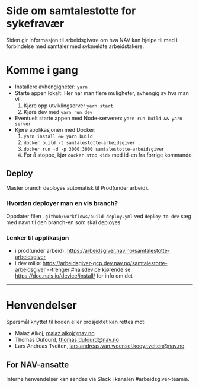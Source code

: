 # Side om samtalestotte for  sykefravær

Siden gir informasjon til arbeidsgivere om hva NAV kan hjelpe til med i forbindelse med samtaler med sykmeldte arbeidstakere.


# Komme i gang

- Installere avhengigheter: `yarn`
- Starte appen lokalt: Her har man flere muligheter, avhengig av hva man vil.
    1. Kjøre opp utviklingserver `yarn start`
    2. Kjøre dev med `yarn run dev` 
- Eventuelt starte appen med Node-serveren: `yarn run build && yarn server`
- Kjøre applikasjonen med Docker:
    1. `yarn install && yarn build`
    2. `docker build -t samtalestotte-arbeidsgiver .`
    3. `docker run -d -p 3000:3000 samtalestotte-arbeidsgiver`
    4. For å stoppe, kjør `docker stop <id>` med id-en fra forrige kommando

## Deploy

Master branch deployes automatisk til Prod(under arbeid).

### Hvordan deployer man en vis branch?

Oppdater filen `.github/workflows/build-deploy.yml` ved `deploy-to-dev` steg med navn til den branch-en som skal deployes


### Lenker til applikasjon

- i prod(under arbeid): https://arbeidsgiver.nav.no/samtalestotte-arbeidsgiver
- i dev miljø: https://arbeidsgiver-gcp.dev.nav.no/samtalestotte-arbeidsgiver --trenger #naisdevice kjørende se https://doc.nais.io/device/install/ for info om det

---

# Henvendelser

Spørsmål knyttet til koden eller prosjektet kan rettes mot:

- Malaz Alkoj, malaz.alkoj@nav.no
- Thomas Dufourd, thomas.dufourd@nav.no
- Lars Andreas Tveiten, lars.andreas.van.woensel.kooy.tveiten@nav.no

## For NAV-ansatte

Interne henvendelser kan sendes via Slack i kanalen #arbeidsgiver-teamia.
